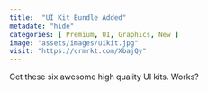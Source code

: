 ```yaml
---
title:  "UI Kit Bundle Added"
metadate: "hide"
categories: [ Premium, UI, Graphics, New ]
image: "assets/images/uikit.jpg"
visit: "https://crmrkt.com/XbajQy"
---
```

Get these six awesome high quality UI kits. Works?